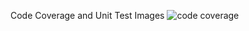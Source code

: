 Code Coverage and Unit Test Images
![code coverage](https://user-images.githubusercontent.com/64809002/158075697-80335791-3f2c-4fa0-8c4e-dcf854d55164.PNG)
